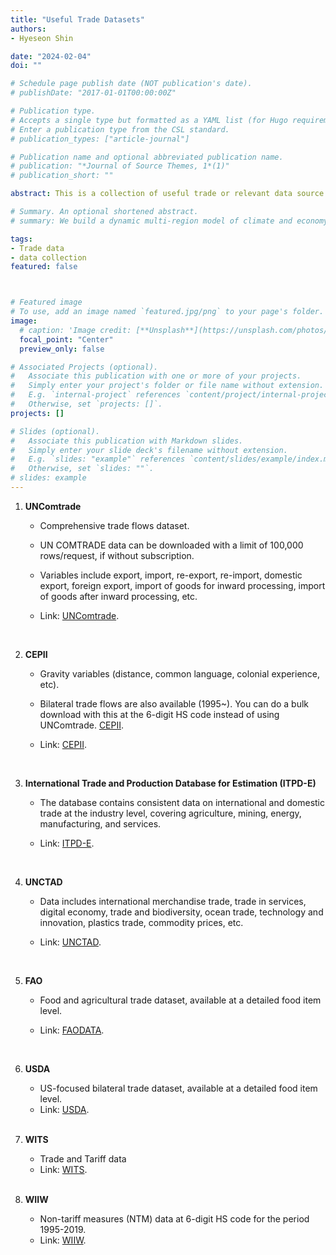```yaml
---
title: "Useful Trade Datasets"
authors:
- Hyeseon Shin

date: "2024-02-04"
doi: ""

# Schedule page publish date (NOT publication's date).
# publishDate: "2017-01-01T00:00:00Z"

# Publication type.
# Accepts a single type but formatted as a YAML list (for Hugo requirements).
# Enter a publication type from the CSL standard.
# publication_types: ["article-journal"]

# Publication name and optional abbreviated publication name.
# publication: "*Journal of Source Themes, 1*(1)"
# publication_short: ""

abstract: This is a collection of useful trade or relevant data source. I will be keep updating! 

# Summary. An optional shortened abstract.
# summary: We build a dynamic multi-region model of climate and economy with emission permit trading among 12 aggregated regions in the world. We solve for the dynamic Nash equilibrium under noncooperation, wherein each region adheres to the emission cap constraints following commitments outlined in the 2015 Paris Agreement. Our model shows that the emission permit price reaches $749 per ton of carbon by 2050. We demonstrate that a regional carbon tax is complementary to the global cap-and-trade system, and the optimal regional carbon tax is equal to the difference between the regional marginal abatement cost and the permit price.

tags:
- Trade data
- data collection
featured: false



# Featured image
# To use, add an image named `featured.jpg/png` to your page's folder. 
image:
  # caption: 'Image credit: [**Unsplash**](https://unsplash.com/photos/jdD8gXaTZsc)'
  focal_point: "Center"
  preview_only: false

# Associated Projects (optional).
#   Associate this publication with one or more of your projects.
#   Simply enter your project's folder or file name without extension.
#   E.g. `internal-project` references `content/project/internal-project/index.md`.
#   Otherwise, set `projects: []`.
projects: []

# Slides (optional).
#   Associate this publication with Markdown slides.
#   Simply enter your slide deck's filename without extension.
#   E.g. `slides: "example"` references `content/slides/example/index.md`.
#   Otherwise, set `slides: ""`.
# slides: example
---
```


<!-- {{% callout note %}}
Click the *Cite* button above to demo the feature to enable visitors to import publication metadata into their reference management software.
{{% /callout %}}

{{% callout note %}}
Create your slides in Markdown - click the *Slides* button to check out the example.
{{% /callout %}}

Add the publication's **full text** or **supplementary notes** here. You can use rich formatting such as including [code, math, and images](https://docs.hugoblox.com/content/writing-markdown-latex/). -->

1. **UNComtrade**

   - Comprehensive trade flows dataset.
   - UN COMTRADE data can be downloaded with a limit of 100,000 rows/request, if without subscription. 
   - Variables include export, import, re-export, re-import, domestic export, foreign export, import of goods for inward processing, import of goods after inward processing, etc.

   - Link: [UNComtrade](https://comtradeplus.un.org/).

   <br/>

2. **CEPII**
   - Gravity variables (distance, common language, colonial experience, etc).
   - Bilateral trade flows are also available (1995~). You can do a bulk download with this at the 6-digit HS code instead of using UNComtrade. [CEPII](http://www.cepii.fr/CEPII/en/bdd_modele/bdd_modele_item.asp?id=37).

   - Link: [CEPII](http://www.cepii.fr/CEPII/en/bdd_modele/bdd_modele.asp).

   <br/>

3. **International Trade and Production Database for Estimation (ITPD-E)**

   - The database contains consistent data on international and domestic trade at the industry level, covering agriculture, mining, energy, manufacturing, and services.

   - Link: [ITPD-E](https://www.usitc.gov/data/gravity/itpde.htm).

   <br/>

4. **UNCTAD**

   - Data includes international merchandise trade, trade in services, digital economy, trade and biodiversity, ocean trade, technology and innovation, plastics trade, commodity prices, etc.

   - Link: [UNCTAD](https://unctadstat.unctad.org/datacentre/).

   <br/>

5. **FAO**

   - Food and agricultural trade dataset, available at a detailed food item level.

   - Link: [FAODATA](https://www.fao.org/faostat/en/#data/TM).

   <br/>

6. **USDA**

   - US-focused bilateral trade dataset, available at a detailed food item level.
   - Link: [USDA](https://fas.usda.gov/data).

    <br/>


7. **WITS**
   - Trade and Tariff data
   - Link: [WITS](https://wits.worldbank.org/WITS/WITS/Restricted/Login.aspx). 

    <br/>

8. **WIIW** 
   - Non-tariff measures (NTM) data at 6-digit HS code for the period 1995-2019. 
   - Link: [WIIW](https://wiiw.ac.at/wiiw-ntm-data-ds-2.html). 

